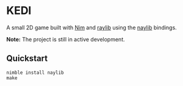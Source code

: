 # KEDI

A small 2D game built with [Nim](https://nim-lang.org/) and [raylib](https://www.raylib.com/) using the [naylib](https://github.com/yglukhov/naylib) bindings.

**Note:** The project is still in active development.

## Quickstart

```console
nimble install naylib
make
